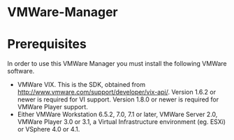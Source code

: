VMWare-Manager
==========

# Prerequisites
In order to use this VMWare Manager you must install the following VMWare software.
  * VMWare VIX. This is the SDK, obtained from http://www.vmware.com/support/developer/vix-api/. Version 1.6.2 or newer is required for VI support. Version 1.8.0 or newer is required for VMWare Player support.
  * Either VMWare Workstation 6.5.2, 7.0, 7.1 or later, VMWare Server 2.0, VMWare Player 3.0 or 3.1, a Virtual Infrastructure environment (eg. ESXi) or VSphere 4.0 or 4.1.

